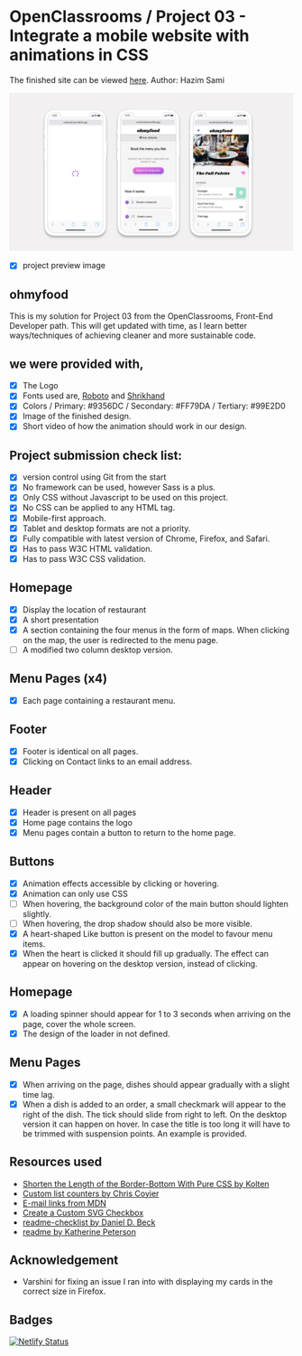# OpenClassrooms / Project 03 - Integrate a mobile website with animations in CSS
The finished site can be viewed [here](https://hazim.github.io/OCproject3/).
Author: Hazim Sami


![screenshot of the site on mobile device](public/img/ohmyfood.jpg)

- [x] project preview image

## ohmyfood

This is my solution for Project 03 from the OpenClassrooms, Front-End Developer path. This will get updated with time, as I learn better ways/techniques of achieving cleaner and more sustainable code.


## we were provided with,

- [x] The Logo
- [x] Fonts used are, [Roboto](https://fonts.google.com/specimen/Roboto?query=roboto) and [Shrikhand](https://fonts.google.com/specimen/Shrikhand?query=shrikhand)
- [x] Colors / Primary: #9356DC / Secondary: #FF79DA / Tertiary: #99E2D0
- [x] Image of the finished design.
- [x] Short video of how the animation should work in our design.

## Project submission check list:

- [x] version control using Git from the start
- [x] No framework can be used, however Sass is a plus.
- [x] Only CSS without Javascript to be used on this project.
- [x] No CSS can be applied to any HTML tag.
- [x] Mobile-first approach.
- [x] Tablet and desktop formats are not a priority.
- [x] Fully compatible with latest version of Chrome, Firefox, and Safari.
- [x] Has to pass W3C HTML validation.
- [x] Has to pass W3C CSS validation.

## Homepage

- [x] Display the location of restaurant
- [x] A short presentation
- [x] A section containing the four menus in the form of maps. When clicking on the map, the user is redirected to the menu page.
- [ ] A modified two column desktop version. 

## Menu Pages (x4)

- [x] Each page containing a restaurant menu.

## Footer

- [x] Footer is identical on all pages.
- [x] Clicking on Contact links to an email address.

## Header

- [x] Header is present on all pages
- [x] Home page contains the logo
- [x] Menu pages contain a button to return to the home page.

## Buttons

- [x] Animation effects accessible by clicking or hovering.
- [x] Animation can only use CSS
- [ ] When hovering, the background color of the main button should lighten slightly.
- [ ] When hovering, the drop shadow should also be more visible.
- [x] A heart-shaped Like button is present on the model to favour menu items.
- [x] When the heart is clicked it should fill up gradually. The effect can appear on hovering on the desktop version, instead of clicking.

## Homepage

- [x] A loading spinner should appear for 1 to 3 seconds when arriving on the page, cover the whole screen.
- [x] The design of the loader in not defined.

## Menu Pages

- [x] When arriving on the page, dishes should appear gradually with a slight time lag.
- [x] When a dish is added to an order, a small checkmark will appear to the right of the dish. The tick should slide from right to left. On the desktop version it can happen on hover. In case the title is too long it will have to be trimmed with suspension points. An example is provided.

## Resources used

- [Shorten the Length of the Border-Bottom With Pure CSS by Kolten](https://www.steckinsights.com/shorten-length-border-bottom-pure-css/)
- [Custom list counters by Chris Coyier](https://codepen.io/chriscoyier/pen/jxvBxz)
- [E-mail links from MDN](https://developer.mozilla.org/en-US/docs/Learn/HTML/Introduction_to_HTML/Creating_hyperlinks#e-mail_links)
- [Create a Custom SVG Checkbox](https://youtu.be/46iQVS7WddE)
- [readme-checklist by Daniel D. Beck](https://github.com/ddbeck/readme-checklist/blob/main/checklist.md)
- [readme by Katherine Peterson](https://readme.so)

## Acknowledgement

- Varshini for fixing an issue I ran into with displaying my cards in the correct size in Firefox.

## Badges

[![Netlify Status](https://api.netlify.com/api/v1/badges/c69554c0-b873-497f-b016-4b53f366f9ef/deploy-status)](https://app.netlify.com/sites/ocohmyfood/deploys)
